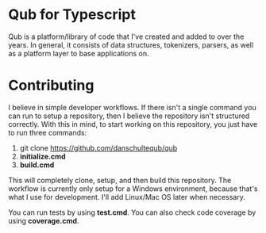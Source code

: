 # Qub for Typescript

Qub is a platform/library of code that I've created and added to over the years. In general, it consists of data structures, tokenizers, parsers, as well as a platform layer to base applications on.

# Contributing

I believe in simple developer workflows. If there isn't a single command you can run to setup a repository, then I believe the repository isn't structured correctly. With this in mind, to start working on this repository, you just have to run three commands:

1. git clone https://github.com/danschultequb/qub
2. **initialize.cmd**
3. **build.cmd**

This will completely clone, setup, and then build this repository. The workflow is currently only setup for a Windows environment, because that's what I use for development. I'll add Linux/Mac OS later when necessary.

You can run tests by using **test.cmd**. You can also check code coverage by using **coverage.cmd**.